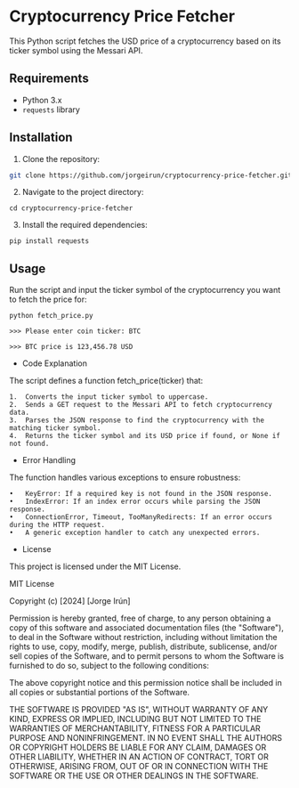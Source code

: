 # Cryptocurrency Price Fetcher

This Python script fetches the USD price of a cryptocurrency based on its ticker symbol using the Messari API.

## Requirements

- Python 3.x
- `requests` library

## Installation

1. Clone the repository:

```sh
git clone https://github.com/jorgeirun/cryptocurrency-price-fetcher.git
```

2.	Navigate to the project directory:

```cd cryptocurrency-price-fetcher```


3.	Install the required dependencies:

```pip install requests```


## Usage

Run the script and input the ticker symbol of the cryptocurrency you want to fetch the price for:

```python fetch_price.py```

```>>> Please enter coin ticker: BTC```

```>>> BTC price is 123,456.78 USD```

- Code Explanation

The script defines a function fetch_price(ticker) that:

	1.	Converts the input ticker symbol to uppercase.
	2.	Sends a GET request to the Messari API to fetch cryptocurrency data.
	3.	Parses the JSON response to find the cryptocurrency with the matching ticker symbol.
	4.	Returns the ticker symbol and its USD price if found, or None if not found.


- Error Handling

The function handles various exceptions to ensure robustness:

	•	KeyError: If a required key is not found in the JSON response.
	•	IndexError: If an index error occurs while parsing the JSON response.
	•	ConnectionError, Timeout, TooManyRedirects: If an error occurs during the HTTP request.
	•	A generic exception handler to catch any unexpected errors.


- License

This project is licensed under the MIT License.

MIT License

Copyright (c) [2024] [Jorge Irún]

Permission is hereby granted, free of charge, to any person obtaining a copy
of this software and associated documentation files (the "Software"), to deal
in the Software without restriction, including without limitation the rights
to use, copy, modify, merge, publish, distribute, sublicense, and/or sell
copies of the Software, and to permit persons to whom the Software is
furnished to do so, subject to the following conditions:

The above copyright notice and this permission notice shall be included in all
copies or substantial portions of the Software.

THE SOFTWARE IS PROVIDED "AS IS", WITHOUT WARRANTY OF ANY KIND, EXPRESS OR
IMPLIED, INCLUDING BUT NOT LIMITED TO THE WARRANTIES OF MERCHANTABILITY,
FITNESS FOR A PARTICULAR PURPOSE AND NONINFRINGEMENT. IN NO EVENT SHALL THE
AUTHORS OR COPYRIGHT HOLDERS BE LIABLE FOR ANY CLAIM, DAMAGES OR OTHER
LIABILITY, WHETHER IN AN ACTION OF CONTRACT, TORT OR OTHERWISE, ARISING FROM,
OUT OF OR IN CONNECTION WITH THE SOFTWARE OR THE USE OR OTHER DEALINGS IN THE
SOFTWARE.